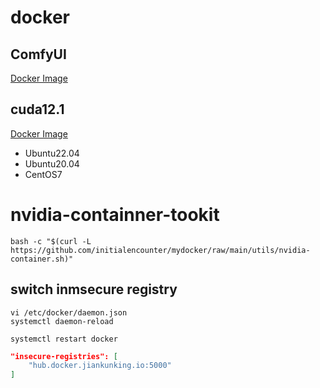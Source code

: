 # docker

## ComfyUI

[Docker Image](https://hub.docker.com/repository/docker/initialencounter/comfyui/general)

## cuda12.1

[Docker Image](https://hub.docker.com/repository/docker/initialencounter/cuda/general)

- Ubuntu22.04
- Ubuntu20.04
- CentOS7

# nvidia-containner-tookit
```shell
bash -c "$(curl -L https://github.com/initialencounter/mydocker/raw/main/utils/nvidia-container.sh)"
```

## switch inmsecure registry

```shell
vi /etc/docker/daemon.json
systemctl daemon-reload

systemctl restart docker
```
```json
"insecure-registries": [
    "hub.docker.jiankunking.io:5000"
]
```